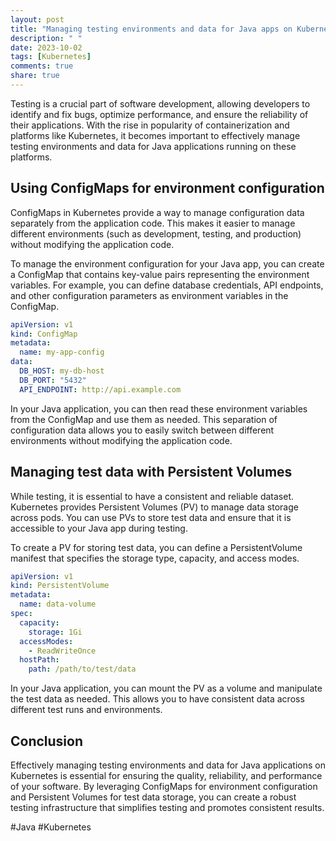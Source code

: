 ```yaml
---
layout: post
title: "Managing testing environments and data for Java apps on Kubernetes"
description: " "
date: 2023-10-02
tags: [Kubernetes]
comments: true
share: true
---
```


Testing is a crucial part of software development, allowing developers to identify and fix bugs, optimize performance, and ensure the reliability of their applications. With the rise in popularity of containerization and platforms like Kubernetes, it becomes important to effectively manage testing environments and data for Java applications running on these platforms.

## Using ConfigMaps for environment configuration

ConfigMaps in Kubernetes provide a way to manage configuration data separately from the application code. This makes it easier to manage different environments (such as development, testing, and production) without modifying the application code.

To manage the environment configuration for your Java app, you can create a ConfigMap that contains key-value pairs representing the environment variables. For example, you can define database credentials, API endpoints, and other configuration parameters as environment variables in the ConfigMap.

```yaml
apiVersion: v1
kind: ConfigMap
metadata:
  name: my-app-config
data:
  DB_HOST: my-db-host
  DB_PORT: "5432"
  API_ENDPOINT: http://api.example.com
```

In your Java application, you can then read these environment variables from the ConfigMap and use them as needed. This separation of configuration data allows you to easily switch between different environments without modifying the application code.

## Managing test data with Persistent Volumes

While testing, it is essential to have a consistent and reliable dataset. Kubernetes provides Persistent Volumes (PV) to manage data storage across pods. You can use PVs to store test data and ensure that it is accessible to your Java app during testing.

To create a PV for storing test data, you can define a PersistentVolume manifest that specifies the storage type, capacity, and access modes.

```yaml
apiVersion: v1
kind: PersistentVolume
metadata:
  name: data-volume
spec:
  capacity:
    storage: 1Gi
  accessModes:
    - ReadWriteOnce
  hostPath:
    path: /path/to/test/data
```

In your Java application, you can mount the PV as a volume and manipulate the test data as needed. This allows you to have consistent data across different test runs and environments.

## Conclusion

Effectively managing testing environments and data for Java applications on Kubernetes is essential for ensuring the quality, reliability, and performance of your software. By leveraging ConfigMaps for environment configuration and Persistent Volumes for test data storage, you can create a robust testing infrastructure that simplifies testing and promotes consistent results.

#Java #Kubernetes